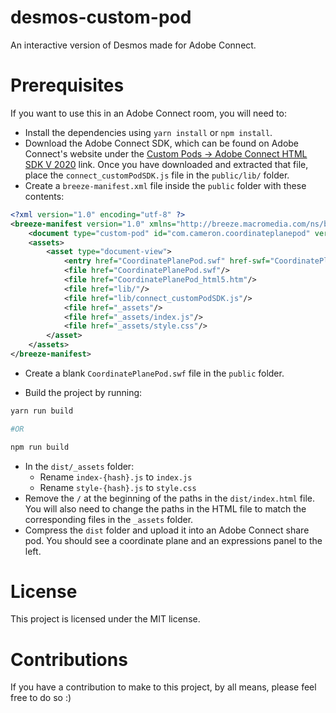 # desmos-custom-pod

An interactive version of Desmos made for Adobe Connect.

# Prerequisites

If you want to use this in an Adobe Connect room, you will need to:

- Install the dependencies using `yarn install` or `npm install`.
- Download the Adobe Connect SDK, which can be found on Adobe Connect's website under the [Custom Pods -> Adobe Connect HTML SDK V 2020](https://www.adobe.com/products/adobeconnect/apps.html) link. Once you have downloaded and extracted that file, place the `connect_customPodSDK.js` file in the `public/lib/` folder.
- Create a `breeze-manifest.xml` file inside the `public` folder with these contents:

```xml
<?xml version="1.0" encoding="utf-8" ?>
<breeze-manifest version="1.0" xmlns="http://breeze.macromedia.com/ns/breeze-manifest" generator="ZB">
	<document type="custom-pod" id="com.cameron.coordinateplanepod" version="1.0.001" minimumConnectMobileVersion="2.4" minimumSDKversion="9.4.002" minimumConnectServerVersion="9.4.2"/>
	<assets>
		<asset type="document-view">
			<entry href="CoordinatePlanePod.swf" href-swf="CoordinatePlanePod.swf" href-html5="CoordinatePlanePod_html5.htm" />
			<file href="CoordinatePlanePod.swf"/>
			<file href="CoordinatePlanePod_html5.htm"/>
			<file href="lib/"/>
			<file href="lib/connect_customPodSDK.js"/>
			<file href="_assets"/>
			<file href="_assets/index.js"/>
			<file href="_assets/style.css"/>
		</asset>
	</assets>
</breeze-manifest>
```

- Create a blank `CoordinatePlanePod.swf` file in the `public` folder.

- Build the project by running:

```sh
yarn run build

#OR

npm run build
```

- In the `dist/_assets` folder:
  - Rename `index-{hash}.js` to `index.js`
  - Rename `style-{hash}.js` to `style.css`
- Remove the `/` at the beginning of the paths in the `dist/index.html` file. You will also need to change the paths in the HTML file to match the corresponding files in the `_assets` folder.
- Compress the `dist` folder and upload it into an Adobe Connect share pod. You should see a coordinate plane and an expressions panel to the left.

# License

This project is licensed under the MIT license.

# Contributions

If you have a contribution to make to this project, by all means, please feel free to do so :)
